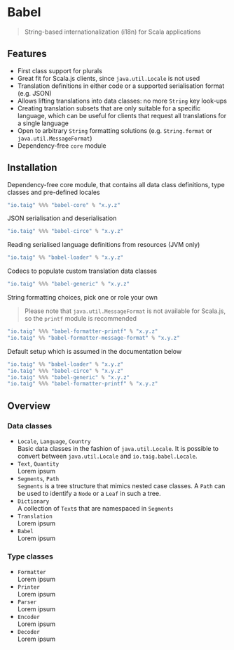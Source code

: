 # Babel

> String-based internationalization (i18n) for Scala applications

## Features

- First class support for plurals
- Great fit for Scala.js clients, since `java.util.Locale` is not used
- Translation definitions in either code or a supported serialisation format (e.g. JSON)
- Allows lifting translations into data classes: no more `String` key look-ups
- Creating translation subsets that are only suitable for a specific language, which can be useful for clients that request all translations for a single language 
- Open to arbitrary `String` formatting solutions (e.g. `String.format` or `java.util.MessageFormat`)
- Dependency-free `core` module

## Installation

Dependency-free core module, that contains all data class definitions, type classes and pre-defined locales

```scala
"io.taig" %%% "babel-core" % "x.y.z" 
```
JSON serialisation and deserialisation

```scala
"io.taig" %%% "babel-circe" % "x.y.z"
```

Reading serialised language definitions from resources (JVM only)

```scala
"io.taig" %% "babel-loader" % "x.y.z"
```

Codecs to populate custom translation data classes

```scala
"io.taig" %%% "babel-generic" % "x.y.z"
```

String formatting choices, pick one or role your own

> Please note that `java.util.MessageFormat` is not available for Scala.js, so the `printf` module is recommended

```scala
"io.taig" %%% "babel-formatter-printf" % "x.y.z"
"io.taig" %% "babel-formatter-message-format" % "x.y.z"
```

Default setup which is assumed in the documentation below

```scala
"io.taig" %% "babel-loader" % "x.y.z"
"io.taig" %%% "babel-circe" % "x.y.z"
"io.taig" %%% "babel-generic" % "x.y.z"
"io.taig" %%% "babel-formatter-printf" % "x.y.z"
```

## Overview

### Data classes

- `Locale`, `Language`, `Country`  
Basic data classes in the fashion of `java.util.Locale`. It is possible to convert between `java.util.Locale` and `io.taig.babel.Locale`.
- `Text`, `Quantity`  
Lorem ipsum
- `Segments`, `Path`  
`Segments` is a tree structure that mimics nested case classes. A `Path` can be used to identify a `Node` or a `Leaf` in such a tree.
- `Dictionary`  
A collection of `Text`s that are namespaced in `Segments`
- `Translation`  
Lorem ipsum
- `Babel`  
Lorem ipsum

### Type classes

- `Formatter`  
Lorem ipsum
- `Printer`  
Lorem ipsum
- `Parser`  
Lorem ipsum
- `Encoder`  
Lorem ipsum
- `Decoder`  
Lorem ipsum
